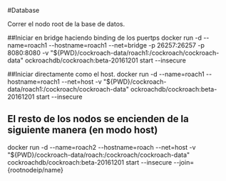 #Database

Correr el nodo root de la base de datos.


##Iniciar en bridge haciendo binding de los puertps
docker run -d --name=roach1 --hostname=roach1 --net=bridge -p 26257:26257 -p 8080:8080 -v "${PWD}/cockroach-data/roach1:/cockroach/cockroach-data" ockroachdb/cockroach:beta-20161201 start --insecure

##Iniciar directamente como el host.
docker run -d --name=roach1 --hostname=roach1 --net=host -v "${PWD}/cockroach-data/roach1:/cockroach/cockroach-data" ockroachdb/cockroach:beta-20161201 start --insecure


## El resto de los nodos se encienden de la siguiente manera (en modo host)
docker run -d --name=roach2 --hostname=roach --net=host -v "${PWD}/cockroach-data/roach:/cockroach/cockroach-data" cockroachdb/cockroach:beta-20161201 start --insecure --join={rootnodeip/name}